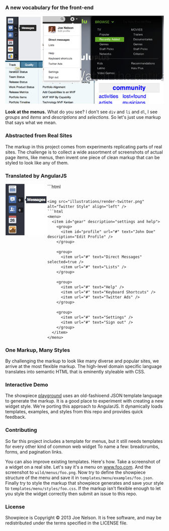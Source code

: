 ### A new vocabulary for the front-end

![Menus](illustrations/menus.png "Menus")

**Look at the menus.** What do you see? I don't see `div` and `li` and
`dl`, I see *groups* and *items* and *descriptions* and *selections.* So
let's just use markup that says what we mean.

### Abstracted from Real Sites

The markup in this project comes from experiments replicating parts of
real sites. The challenge is to collect a wide assortment of screenshots
of actual page items, like menus, then invent one piece of clean markup
that can be styled to look like any of them.

### Translated by AngularJS

<img src="illustrations/render-fb.png" alt="Facebook Style" align="left" />
```html
<menu>
  <item id="news"     text="News Feed"     selected="true" />
  <item id="messages" text="Messages"      description="9" />
  <item id="friends"  text="Find Friends"  description="6" />
  <item id="events"   text="Events"                        />
  <item id="photos"   text="Photos"                        />
</menu>

```

<img src="illustrations/render-twitter.png" alt="Twitter Style" align="left" />
```html
<menu>
  <item id="gear" description="settings and help">
    <group>
      <item id="profile" url="#" text="John Doe" description="Edit Profile" />
    </group>

    <group>
      <item url="#" text="Direct Messages" selected=true />
      <item url="#" text="Lists" />
    </group>

    <group>
      <item url="#" text="Help" />
      <item url="#" text="Keyboard Shortcuts" />
      <item url="#" text="Twitter Ads" />
    </group>

    <group>
      <item url="#" text="Settings" />
      <item url="#" text="Sign out" />
    </group>
  </item>
</menu>
```

### One Markup, Many Styles

By challenging the markup to look like many diverse and popular sites,
we arrive at the most flexible markup. The high-level domain specific
language translates into semantic HTML that is eminently styleable with
CSS.

### Interactive Demo

The showpiece
[playground](http://begriffs.github.io/showpiece/playground) uses an
old-fashioend JSON template language to generate the markup. It is a
good place to experiment with creating a new widget style. We're porting
this approach to AngularJS. It dynamically loads templates, examples,
and styles from this repo and provides quick feedback.

### Contributing

So far this project includes a template for menus, but it still needs
templates for every other kind of common web widget To name a few:
breadcrumbs, forms, and pagination links.

You can also improve existing templates. Here's how. Take a screenshot
of a widget on a real site. Let's say it's a menu on www.foo.com. And
the screenshot to `wild/menus/foo.png`. Now try to define the showpiece
structure of the menu and save it in `templates/menu/examples/foo.json`.
Finally try to style the markup that showpiece generates and save your
style to `templates/menu/styles/foo.css`. If the markup isn't flexible
enough to let you style the widget correctly then submit an issue to
this repo.

### License

Showpiece is Copyright © 2013 Joe Nelson. It is free software, and may
be redistributed under the terms specified in the LICENSE file.
